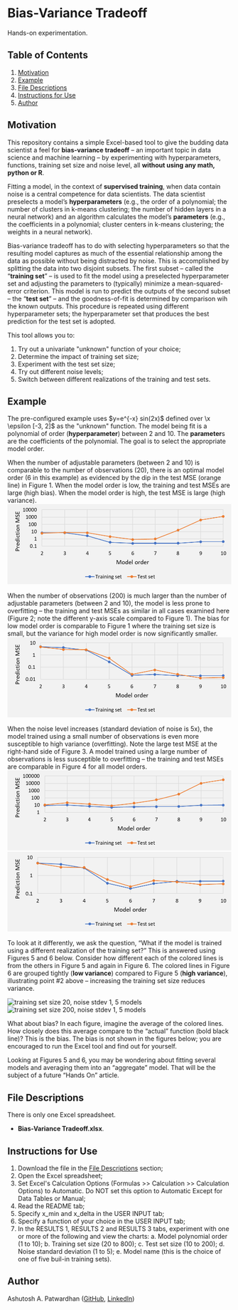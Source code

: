 # Bias-Variance Tradeoff #
Hands-on experimentation.

## Table of Contents ##
1. [Motivation](#motivation)
2. [Example](#example)
3. [File Descriptions](#file_descriptions)
4. [Instructions for Use](#instructions_for_use)
5. [Author](#author)

## Motivation<a name="motivation"></a> ##
This repository contains a simple Excel-based tool to give the budding data scientist a feel for **bias-variance tradeoff** – an important topic in data science and machine learning – by experimenting with hyperparameters, functions, training set size and noise level, all **without using any math, python or R**.

Fitting a model, in the context of **supervised training**, when data contain noise is a central competence for data scientists. The data scientist preselects a model’s **hyperparameters** (e.g., the order of a polynomial; the number of clusters in k-means clustering; the number of hidden layers in a neural network) and an algorithm calculates the model’s **parameters** (e.g., the coefficients in a polynomial; cluster centers in k-means clustering; the weights in a neural network).

Bias-variance tradeoff has to do with selecting hyperparameters so that the resulting model captures as much of the essential relationship among the data as possible without being distracted by noise. This is accomplished by splitting the data into two disjoint subsets. The first subset – called the “**training set**” – is used to fit the model using a preselected hyperparameter set and adjusting the parameters to (typically) minimize a mean-squared-error criterion. This model is run to predict the outputs of the second subset – the “**test set**” – and the goodness-of-fit is determined by comparison wih the known outputs. This procedure is repeated using different hyperparameter sets; the hyperparameter set that produces the best prediction for the test set is adopted.

This tool allows you to:
1. Try out a univariate "unknown" function of your choice;
2. Determine the impact of training set size;
3. Experiment with the test set size;
4. Try out different noise levels;
5. Switch between different realizations of the training and test sets.

## Example<a name="example"></a> ##
The pre-configured example uses \$y=e^{-x} sin(2x)\$ defined over \x \epsilon [-3, 2]\$ as the "unknown" function. The model being fit is a polynomial of order (**hyperparameter**) between 2 and 10. The **parameter**s are the coefficients of the polynomial. The goal is to select the appropriate model order.

When the number of adjustable parameters (between 2 and 10)  is comparable to the number of observations (20), there is an optimal model order (6 in this example) as evidenced by the dip in the test MSE (orange line) in Figure 1. When the model order is low, the training and test MSEs are large (high bias). When the model order is high, the test MSE is large (high variance).
![training set size 20, noise stdev 1](images/train20noise1wide.png)

When the number of observations (200) is much larger than the number of adjustable parameters (between 2 and 10), the model is less prone to overfitting – the training and test MSEs as similar in all cases examined here (Figure 2; note the different y-axis scale compared to Figure 1). The bias for low model order is comparable to Figure 1 where the training set size is small, but the variance for high model order is now significantly smaller.
![training set size 200, noise stdev 1](images/train200noise1wide.png)

When the noise level increases (standard deviation of noise is 5x), the model trained using a small number of observations is even more susceptible to high variance (overfitting). Note the large test MSE at the right-hand side of Figure 3. A model trained using a large number of observations is less susceptible to overfitting – the training and test MSEs are comparable in Figure 4 for all model orders.
![training set size 20, noise stdev 5](images/train20noise5wide.png)
![training set size 200, noise stdev 5](images/train200noise5wide.png)

To look at it differently, we ask the question, “What if the model is trained using a different realization of the training set?” This is answered using Figures 5 and 6 below.
Consider how different each of the colored lines is from the others in Figure 5 and again in Figure 6. The colored lines in Figure 6 are grouped tightly (**low variance**) compared to Figure 5 (**high variance**), illustrating point #2 above – increasing the training set size reduces variance.

![training set size 20, noise stdev 1, 5 models](images/train20noise1models5.png)
![training set size 200, noise stdev 1, 5 models](images/train200noise1models5.png)

What about bias? In each figure, imagine the average of the colored lines. How closely does this average compare to the “actual” function (bold black line)? This is the bias. The bias is not shown in the figures below; you are encouraged to run the Excel tool and find out for yourself.

Looking at Figures 5 and 6, you may be wondering about fitting several models and averaging them into an “aggregate” model. That will be the subject of a future “Hands On” article.

## File Descriptions<a name="file_descriptions"></a> ##
There is only one Excel spreadsheet.
+ **Bias-Variance Tradeoff.xlsx**.

## Instructions for Use<a name="instructions_for_use"></a> ##
1. Download the file in the [File Descriptions](#file_descriptions) section;
2. Open the Excel spreadsheet;
3. Set Excel's Calculation Options (Formulas >> Calculation >> Calculation Options) to Automatic. Do NOT set this option to Automatic Except for Data Tables or Manual;
4. Read the README tab;
5. Specify x_min and x_delta in the USER INPUT tab;
6. Specify a function of your choice in the USER INPUT tab;
7. In the RESULTS 1, RESULTS 2 and RESULTS 3 tabs, experiment with one or more of the following and view the charts:
  a. Model polynomial order (1 to 10);
  b. Training set size (20 to 800);
  c. Test set size (10 to 200);
  d. Noise standard deviation (1 to 5);
  e. Model name (this is the choice of one of five buil-in training sets).
  
## Author<a name="author"></a> ##
Ashutosh A. Patwardhan ([GitHub](https://github.com/a1pat), [LinkedIn](https://www.linkedin.com/in/ashutosh-patwardhan/))